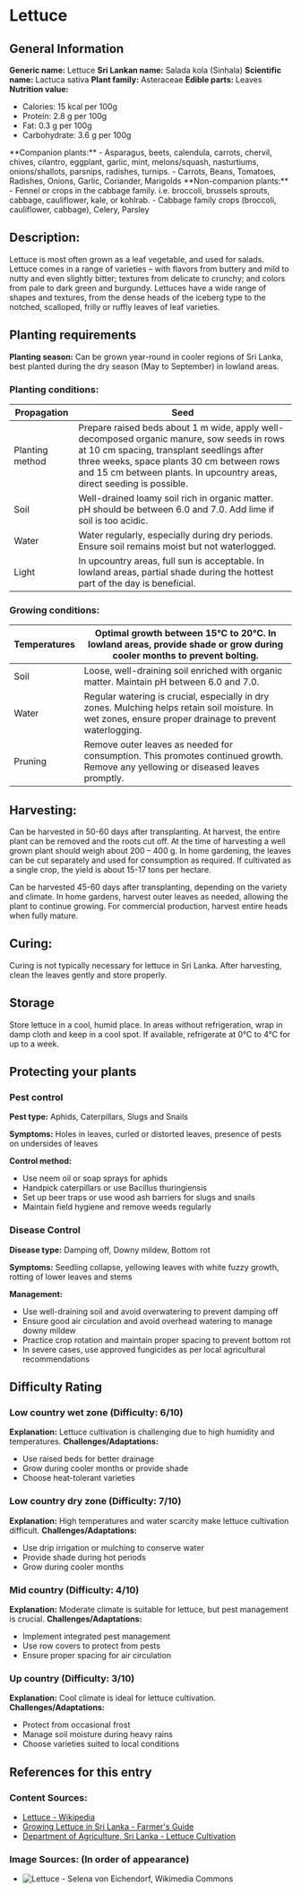 # Lettuce

## General Information
**Generic name:** Lettuce
**Sri Lankan name:** Salada kola (Sinhala)
**Scientific name:** <update>Lactuca sativa</update>
**Plant family:** <update>Asteraceae</update>
**Edible parts:** Leaves
**Nutrition value:**
<update>
- Calories: 15 kcal per 100g
- Protein: 2.8 g per 100g
- Fat: 0.3 g per 100g
- Carbohydrate: 3.6 g per 100g
</update>
**Companion plants:**
-  Asparagus, beets, calendula, carrots, chervil, chives, cilantro, eggplant, garlic, mint, melons/squash, nasturtiums, onions/shallots, parsnips, radishes, turnips.
- <update>Carrots, Beans, Tomatoes, Radishes, Onions, Garlic, Coriander, Marigolds</update>
**Non-companion plants:**
- Fennel or crops in the cabbage family. i.e. broccoli, brussels sprouts, cabbage, cauliflower, kale, or kohlrab. 
- <update>Cabbage family crops (broccoli, cauliflower, cabbage), Celery, Parsley</update>

## Description:
Lettuce is most often grown as a leaf vegetable, and used for salads. Lettuce comes in a range of varieties – with flavors from buttery and mild to nutty and even slightly bitter; textures from delicate to crunchy; and colors from pale to dark green and burgundy. Lettuces have a wide range of shapes and textures, from the dense heads of the iceberg type to the notched, scalloped, frilly or ruffly leaves of leaf varieties. 

## Planting requirements
**Planting season:** <update>Can be grown year-round in cooler regions of Sri Lanka, best planted during the dry season (May to September) in lowland areas.</update>

### Planting conditions:
| **Propagation** | Seed |
|----|----|
| Planting method | <update>Prepare raised beds about 1 m wide, apply well-decomposed organic manure, sow seeds in rows at 10 cm spacing, transplant seedlings after three weeks, space plants 30 cm between rows and 15 cm between plants. In upcountry areas, direct seeding is possible.</update> |
| Soil | <update>Well-drained loamy soil rich in organic matter. pH should be between 6.0 and 7.0. Add lime if soil is too acidic.</update> |
| Water | <update>Water regularly, especially during dry periods. Ensure soil remains moist but not waterlogged.</update> |
| Light | <update>In upcountry areas, full sun is acceptable. In lowland areas, partial shade during the hottest part of the day is beneficial.</update> |

### Growing conditions:

| **Temperatures** | <update>Optimal growth between 15°C to 20°C. In lowland areas, provide shade or grow during cooler months to prevent bolting.</update> |
|----|----|
| Soil | <update>Loose, well-draining soil enriched with organic matter. Maintain pH between 6.0 and 7.0.</update> |
| Water | <update>Regular watering is crucial, especially in dry zones. Mulching helps retain soil moisture. In wet zones, ensure proper drainage to prevent waterlogging.</update> |
| Pruning | <update>Remove outer leaves as needed for consumption. This promotes continued growth. Remove any yellowing or diseased leaves promptly.</update> |

## Harvesting:
Can be harvested in 50-60 days after transplanting. At harvest, the entire plant can be removed and the roots cut off. At the time of harvesting a well grown plant should weigh about 200 – 400 g. In home gardening, the leaves can be cut separately and used for consumption as required. If cultivated as a single crop, the yield is about 15-17 tons per hectare.

<update>Can be harvested 45-60 days after transplanting, depending on the variety and climate. In home gardens, harvest outer leaves as needed, allowing the plant to continue growing. For commercial production, harvest entire heads when fully mature.</update>

## Curing:
<update>Curing is not typically necessary for lettuce in Sri Lanka. After harvesting, clean the leaves gently and store properly.</update>

## Storage
<update>Store lettuce in a cool, humid place. In areas without refrigeration, wrap in damp cloth and keep in a cool spot. If available, refrigerate at 0°C to 4°C for up to a week.</update>

## Protecting your plants
### Pest control
**Pest type:** <update>Aphids, Caterpillars, Slugs and Snails</update>

**Symptoms:** <update>Holes in leaves, curled or distorted leaves, presence of pests on undersides of leaves</update>

**Control method:**
<update>
- Use neem oil or soap sprays for aphids
- Handpick caterpillars or use Bacillus thuringiensis
- Set up beer traps or use wood ash barriers for slugs and snails
- Maintain field hygiene and remove weeds regularly
</update>

### Disease Control
**Disease type:** <update>Damping off, Downy mildew, Bottom rot</update>

**Symptoms:** <update>Seedling collapse, yellowing leaves with white fuzzy growth, rotting of lower leaves and stems</update>

**Management:**
<update>
- Use well-draining soil and avoid overwatering to prevent damping off
- Ensure good air circulation and avoid overhead watering to manage downy mildew
- Practice crop rotation and maintain proper spacing to prevent bottom rot
- In severe cases, use approved fungicides as per local agricultural recommendations
</update>

## Difficulty Rating
### Low country wet zone (Difficulty: 6/10)
**Explanation:** Lettuce cultivation is challenging due to high humidity and temperatures.
**Challenges/Adaptations:**
- Use raised beds for better drainage
- Grow during cooler months or provide shade
- Choose heat-tolerant varieties

### Low country dry zone (Difficulty: 7/10)
**Explanation:** High temperatures and water scarcity make lettuce cultivation difficult.
**Challenges/Adaptations:**
- Use drip irrigation or mulching to conserve water
- Provide shade during hot periods
- Grow during cooler months

### Mid country (Difficulty: 4/10)
**Explanation:** Moderate climate is suitable for lettuce, but pest management is crucial.
**Challenges/Adaptations:**
- Implement integrated pest management
- Use row covers to protect from pests
- Ensure proper spacing for air circulation

### Up country (Difficulty: 3/10)
**Explanation:** Cool climate is ideal for lettuce cultivation.
**Challenges/Adaptations:**
- Protect from occasional frost
- Manage soil moisture during heavy rains
- Choose varieties suited to local conditions

## References for this entry
### Content Sources:
- [Lettuce - Wikipedia](https://en.wikipedia.org/wiki/Lettuce)
- [Growing Lettuce in Sri Lanka - Farmer's Guide](http://farmer.gov.lk/index.php?option=com_content&view=article&id=123&Itemid=76)
- <update>[Department of Agriculture, Sri Lanka - Lettuce Cultivation](https://www.doa.gov.lk/HORDI/index.php/en/crop-recommendations/1103-lettuce)</update>

### Image Sources: (In order of appearance)
- ![Lettuce](/api/attachments.redirect?id=a7350bba-4fb6-42e7-90f6-d85c7f9fa71c) - Selena von Eichendorf, Wikimedia Commons